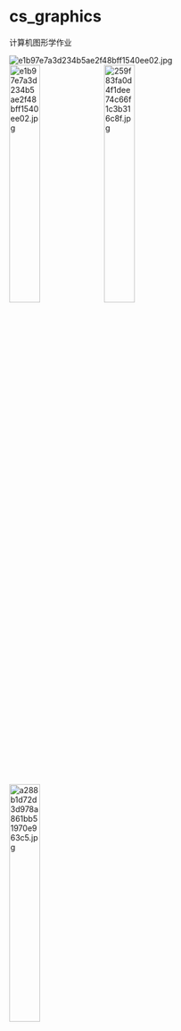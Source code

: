 # cs_graphics
计算机图形学作业

<img src="https://github.com/hengxt/cs_graphics/blob/dev/img/%E8%8F%9C%E5%8D%95%E6%A0%8F.png" alt="e1b97e7a3d234b5ae2f48bff1540ee02.jpg"/>
<div>
<img src="https://github.com/hengxt/cs_graphics/blob/dev/img/20220925_155017.gif" alt="e1b97e7a3d234b5ae2f48bff1540ee02.jpg" width="33%"/>
<img src="https://github.com/hengxt/cs_graphics/blob/dev/img/20220925_155134.gif" alt="259f83fa0d4f1dee74c66f1c3b316c8f.jpg" width="33%"/>
<img src="https://github.com/hengxt/cs_graphics/blob/dev/img/20220925_155209.gif" alt="a288b1d72d3d978a861bb51970e963c5.jpg" width="33%"/>
</div>
